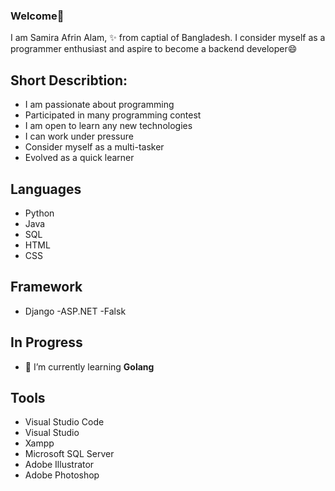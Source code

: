 ### Welcome👋

I am Samira Afrin Alam, ✨ from captial of Bangladesh. I consider myself as a programmer enthusiast and aspire to become a backend developer😄

## Short Describtion:

- I am passionate about programming
- Participated in many programming contest
- I am open to learn any new technologies
- I can work under pressure
- Consider myself as a multi-tasker
- Evolved as a quick learner

## Languages
- Python
- Java
- SQL
- HTML
- CSS

## Framework
- Django
-ASP.NET
-Falsk

## In Progress
- 🌱 I’m currently learning **Golang**


## Tools
- Visual Studio Code
- Visual Studio
- Xampp
- Microsoft SQL Server
- Adobe Illustrator
- Adobe Photoshop


